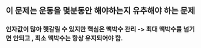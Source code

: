 ## 이 문제는 운동을 몇분동안 해야하는지 유추해야 하는 문제
### 인자값이 많아 헷갈릴 수 있지만 핵심은 맥박수 관리 -> 최대 맥박수를 넘기면 안되고 , 최소 맥박수는 항상 유지되어야 함.
